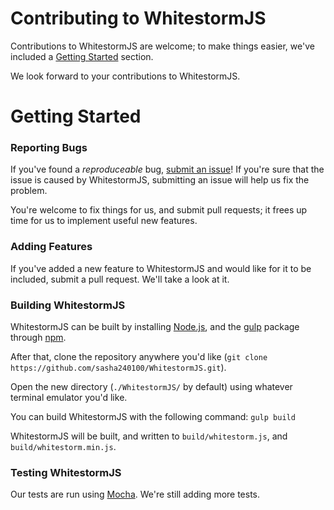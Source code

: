 # Contributing to WhitestormJS

Contributions to WhitestormJS are welcome; to make things easier, we've included a [Getting Started](#getting-started) section.

We look forward to your contributions to WhitestormJS.

# Getting Started

### Reporting Bugs

If you've found a *reproduceable* bug, [submit an issue](https://github.com/sasha240100/WhitestormJS/issues)! If you're sure that the issue is caused by WhitestormJS, submitting an issue will help us fix the problem.

You're welcome to fix things for us, and submit pull requests; it frees up time for us to implement useful new features.

### Adding Features

If you've added a new feature to WhitestormJS and would like for it to be included, submit a pull request. We'll take a look at it.

### Building WhitestormJS

WhitestormJS can be built by installing [Node.js](https://nodejs.org), and the [gulp](https://www.npmjs.com/package/gulp) package through [npm](https://www.npmjs.com/).

After that, clone the repository anywhere you'd like (`git clone https://github.com/sasha240100/WhitestormJS.git`).

Open the new directory (`./WhitestormJS/` by default) using whatever terminal emulator you'd like.

You can build WhitestormJS with the following command: `gulp build`

WhitestormJS will be built, and written to `build/whitestorm.js`, and `build/whitestorm.min.js`.

### Testing WhitestormJS

Our tests are run using [Mocha](https://mochajs.org/). We're still adding more tests.
